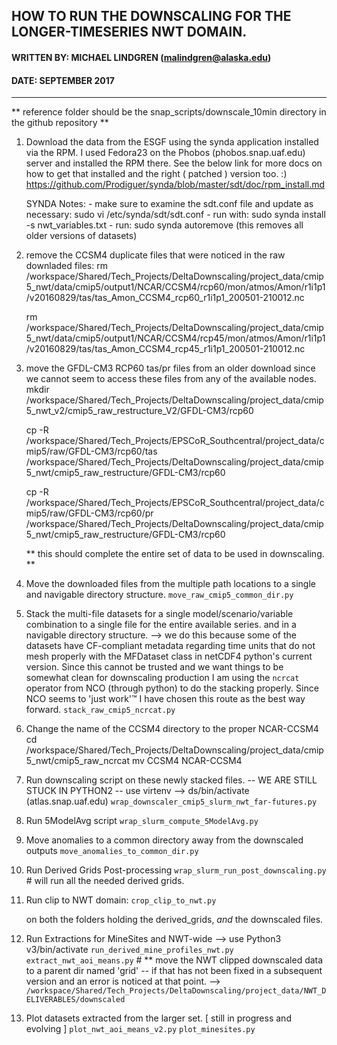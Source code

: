 ## HOW TO RUN THE DOWNSCALING FOR THE LONGER-TIMESERIES NWT DOMAIN.
#### WRITTEN BY: MICHAEL LINDGREN (malindgren@alaska.edu)
#### DATE: SEPTEMBER 2017
---
** reference folder should be the snap_scripts/downscale_10min directory in the github repository **

1. Download the data from the ESGF using the synda application installed via the RPM.
	I used Fedora23 on the Phobos (phobos.snap.uaf.edu) server and installed the RPM there.
	See the below link for more docs on how to get that installed and the right ( patched )
	version too.  :)
	https://github.com/Prodiguer/synda/blob/master/sdt/doc/rpm_install.md

	SYNDA Notes:
		- make sure to examine the sdt.conf file and update as necessary: sudo vi /etc/synda/sdt/sdt.conf
		- run with: sudo synda install -s nwt_variables.txt
		- run: sudo synda autoremove (this removes all older versions of datasets)

2. remove the CCSM4 duplicate files that were noticed in the raw downladed files: 
	rm /workspace/Shared/Tech_Projects/DeltaDownscaling/project_data/cmip5_nwt/data/cmip5/output1/NCAR/CCSM4/rcp60/mon/atmos/Amon/r1i1p1/v20160829/tas/tas_Amon_CCSM4_rcp60_r1i1p1_200501-210012.nc

	rm /workspace/Shared/Tech_Projects/DeltaDownscaling/project_data/cmip5_nwt/data/cmip5/output1/NCAR/CCSM4/rcp45/mon/atmos/Amon/r1i1p1/v20160829/tas/tas_Amon_CCSM4_rcp45_r1i1p1_200501-210012.nc

3. move the GFDL-CM3 RCP60 tas/pr files from an older download since we cannot seem to access these files from any of the available nodes.
	mkdir /workspace/Shared/Tech_Projects/DeltaDownscaling/project_data/cmip5_nwt_v2/cmip5_raw_restructure_V2/GFDL-CM3/rcp60

	cp -R /workspace/Shared/Tech_Projects/EPSCoR_Southcentral/project_data/cmip5/raw/GFDL-CM3/rcp60/tas /workspace/Shared/Tech_Projects/DeltaDownscaling/project_data/cmip5_nwt/cmip5_raw_restructure/GFDL-CM3/rcp60

	cp -R /workspace/Shared/Tech_Projects/EPSCoR_Southcentral/project_data/cmip5/raw/GFDL-CM3/rcp60/pr /workspace/Shared/Tech_Projects/DeltaDownscaling/project_data/cmip5_nwt/cmip5_raw_restructure/GFDL-CM3/rcp60

	** this should complete the entire set of data to be used in downscaling. **

4. Move the downloaded files from the multiple path locations to a single and navigable directory structure.
	`move_raw_cmip5_common_dir.py`

5. Stack the multi-file datasets for a single model/scenario/variable combination to a single file for the entire available series. and in a navigable directory structure.
--> we do this because some of the datasets have CF-compliant metadata regarding time units that do not mesh properly with the MFDataset class in netCDF4 python's current version. Since this cannot be trusted and we want things to be somewhat clean for downscaling production I am using the `ncrcat` operator from NCO (through python) to do the stacking properly.  Since NCO seems to 'just work'™ I have chosen this route as the best way forward.
	`stack_raw_cmip5_ncrcat.py`

6. Change the name of the CCSM4 directory to the proper NCAR-CCSM4
	cd /workspace/Shared/Tech_Projects/DeltaDownscaling/project_data/cmip5_nwt/cmip5_raw_ncrcat
	mv CCSM4 NCAR-CCSM4

7. Run downscaling script on these newly stacked files. -- WE ARE STILL STUCK IN PYTHON2 -- use virtenv --> ds/bin/activate (atlas.snap.uaf.edu)
	`wrap_downscaler_cmip5_slurm_nwt_far-futures.py`

8. Run 5ModelAvg script
	`wrap_slurm_compute_5ModelAvg.py`

9. Move anomalies to a common directory away from the downscaled outputs
	`move_anomalies_to_common_dir.py`

10. Run Derived Grids Post-processing
	`wrap_slurm_run_post_downscaling.py` # will run all the needed derived grids.

11. Run clip to NWT domain:
	`crop_clip_to_nwt.py`

	on both the folders holding the derived_grids, _and_ the downscaled files.

12. Run Extractions for MineSites and NWT-wide --> use Python3 v3/bin/activate
	`run_derived_mine_profiles_nwt.py`
	`extract_nwt_aoi_means.py` # ** move the NWT clipped downscaled data to a parent dir named 'grid' -- if that has not been fixed in a subsequent version and an error is noticed at that point. 
	--> `/workspace/Shared/Tech_Projects/DeltaDownscaling/project_data/NWT_DELIVERABLES/downscaled`

13.	Plot datasets extracted from the larger set. [ still in progress and evolving ]
	`plot_nwt_aoi_means_v2.py`
	`plot_minesites.py`

